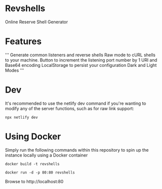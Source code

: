 # Revshells
Online Reserve Shell Generator 

# Features
'''
 Generate common listeners and reverse shells
 Raw mode to cURL shells to your machine.
 Button to increment the listening port number by 1
 URI and Base64 encoding
 LocalStorage to persist your configuration
 Dark and Light Modes
'''
# Dev

It's recommended to use the netlify dev command if you're wanting to modify any of the server functions, such as for raw link support:
```
npx netlify dev
```

# Using Docker
Simply run the following commands within this repository to spin up the instance locally using a Docker container
```
docker build -t revshells
```

```
docker run -d -p 80:80 revshells
```
Browse to http://localhost:80
